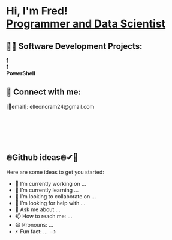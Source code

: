 

<h1>Hi, I'm Fred! <br/><a href="lerequin23">Programmer and Data Scientist</a> </h1>

<h2>👨‍💻 Software Development Projects:</h2>
<b>1</b> <br />
<b>1</b> <br />
<b>PowerShell</b>



<h2> <a>🤳 Connect with me:</a><br />
    </h2>
<a>[📩email]: elleoncram24@gmail.com</a> <br />

<br />
<br />
<br />
<br />
<br />




<h2> 🔥Github ideas🔥✔🐉 </h2>
Here are some ideas to get you started:

- 🔭 I’m currently working on ...
- 🌱 I’m currently learning ...
- 👯 I’m looking to collaborate on ...
- 🤔 I’m looking for help with ...
- 💬 Ask me about ...
- 📫 How to reach me: ...
- 😄 Pronouns: ...
- ⚡ Fun fact: ...
-->
